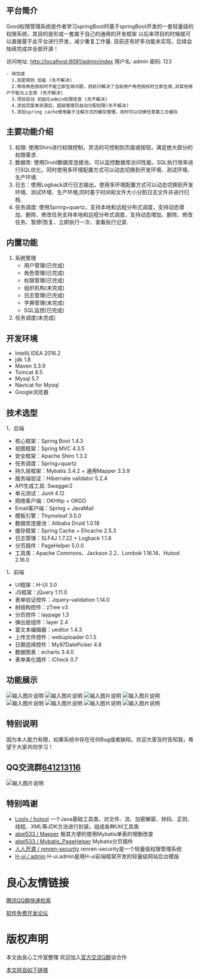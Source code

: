 ## 平台简介

Good权限管理系统是作者学习springBoot时基于springBoot开发的一套轻量级的权限系统，其目的是形成一套属于自己的通用的开发框架
以后来项目的时候就可以直接基于此平台进行开发，减少重复工作量.
目前还有好多功能未实现，后续会陆续完成并全部开源！

访问地址: [http://localhost:8081/admin/index](http://u.720life.cn/g/e71094f6077cb9592da5b56893f0ad14d4c67daefb2adeb48a9eb95908a3267183fff575ac66212a1215d95e4503d907)
用户名: admin
密码: 123

```
- 待完成
  1.加密规则 加盐 (先不解决)
  2.修改角色授权时不能立即生效问题，目前只解决了当前用户角色授权时立即生效,对其他用户不能马上生效 (先不解决)
  3.项目启动 初始化admin权限信息 (先不解决)
  4.添加完菜单资源后，超级管理员自动分配权限(先不解决)
  5.添加spring cache使用基于注解方式的缓存管理，同时可以切换任意第三方缓存
```
## 主要功能介绍

1. 权限: 使用Shiro进行权限控制，灵活的可控制到页面或按钮，满足绝大部分的权限需求.
2. 数据库: 使用Druid数据库连接池，可以监控数据库访问性能，SQL执行效率进行SQL优化，同时使用多环境配置方式可以动态切换到开发环境、测试环境、生产环境.
3. 日志：使用Logback进行日志输出，使用多环境配置方式可以动态切换到开发环境、测试环境、生产环境,同时基于时间和文件大小分割日志文件并进行归档.
4. 任务调度: 使用Spring+quartz，支持本地和远程分布式调度，支持动态增加、删除、修改任务支持本地和远程分布式调度，支持动态增加、删除、修改任务、暂停|恢复、立即执行一次、查看执行记录.

## 内置功能

1. 系统管理
     - 用户管理(已完成)
     - 角色管理(已完成)
     - 权限管理(已完成)
     - 组织机构(未完成)
     - 日志管理(已完成)
     - 字典管理(未完成)
     - SQL监控(已完成)
2. 任务调度(未完成)
    
## 开发环境

* Intellij IDEA 2016.2
* jdk 1.8
* Maven 3.3.9
* Tomcat 8.5
* Mysql 5.7
* Navicat for Mysql
* Google浏览器

## 技术选型

1、后端

* 核心框架：Spring Boot 1.4.3
* 视图框架：Spring MVC 4.3.5
* 安全框架：Apache Shiro 1.3.2
* 任务调度：Spring+quartz
* 持久层框架：Mybatis 3.4.2 + 通用Mapper 3.3.9
* 服务端验证：Hibernate validator 5.2.4
* API生成工具: Swagger2
* 单元测试：Junit 4.12
* 网络客户端：OKHttp + OKGO
* Email客户端：Spring + JavaMail
* 模板引擎：Thymeleaf 3.0.0
* 数据库连接池：Alibaba Druid 1.0.18
* 缓存框架：Spring Cache + Ehcache 2.5.3
* 日志管理：SLF4J 1.7.22 + Logback 1.1.8
* 分页插件：PageHelper 5.0.0
* 工具类：Apache Commons、Jackson 2.2、Lombok 1.16.14、Hutool 2.16.0

1、前端

* UI框架：H-UI 3.0
* JS框架：jQuery 1.11.0
* 表单验证控件：Jquery-validation 1.14.0
* 树结构控件：zTree v3
* 分页控件：laypage 1.3
* 弹出层组件：layer 2.4
* 富文本编辑器：ueditor 1.4.3
* 上传文件控件：webuploader 0.1.5
* 日期选择控件：My97DatePicker 4.8
* 数据图表：echarts 3.4.0
* 表单美化插件：iCheck 0.7

## 功能展示
![输入图片说明](https://git.oschina.net/uploads/images/2017/0424/112506_6f6953e8_798427.png "在这里输入图片标题")
![输入图片说明](https://git.oschina.net/uploads/images/2017/0424/112608_ad3834e5_798427.png "在这里输入图片标题")
![输入图片说明](https://git.oschina.net/uploads/images/2017/0424/112626_13d68392_798427.png "在这里输入图片标题")
![输入图片说明](https://git.oschina.net/uploads/images/2017/0424/112633_3a416d99_798427.png "在这里输入图片标题")
![输入图片说明](https://git.oschina.net/uploads/images/2017/0424/112642_bf3f3e2a_798427.png "在这里输入图片标题")
![输入图片说明](https://git.oschina.net/uploads/images/2017/0424/112651_b3408011_798427.png "在这里输入图片标题")
![输入图片说明](https://git.oschina.net/uploads/images/2017/0509/092341_07ee27ba_798427.jpeg "在这里输入图片标题")
![输入图片说明](https://git.oschina.net/uploads/images/2017/0509/092401_a151ffcf_798427.png "在这里输入图片标题")

## 特别说明

因为本人能力有限，如果系统中存在任何Bug或者缺陷，欢迎大家及时告知我，希望于大家共同学习！

## QQ交流群[641213116](http://u.720life.cn/g/88d3be70c797d2a69a24ab56221f9e0339fd68ed2b2e8afb401b350bf89ee62110ae5eb9e624a0df6a738999a7fd21e0315c14ae4d75ae871bd77e669a9ae2cc7c6086a681764203af697d870ec348bad12887a2be21a2e67e1b935d46c639296226b9a42a23fca1fcb73a81ce316d00 "Good通用后台交流")
![输入图片说明](https://git.oschina.net/uploads/images/2017/0516/091125_f9478acc_798427.png "在这里输入图片标题")

## 特别鸣谢

- [Looly / hutool](http://u.720life.cn/g/5c954f4cd4204fb6c09a7e58aa70844d8517c82f17adcba70124f5da8f107a3b07a29784219446c053446cdecedb15bd)   一个Java基础工具类，对文件、流、加密解密、转码、正则、线程、XML等JDK方法进行封装，组成各种Util工具类
- [abel533 / Mapper](http://u.720life.cn/g/5c954f4cd4204fb6c09a7e58aa70844d9dd92fe5a8305dae04a7e26aadecd403302bf71e63011af43149ffc5caa89bc9)   极其方便的使用Mybatis单表的增删改查
- [abel533 / Mybatis_PageHelper](http://u.720life.cn/g/5c954f4cd4204fb6c09a7e58aa70844d0c5e449aa2c2e2afac3f4646cf34dfd65ceb51a277771277d2a7f535bcbaead3)   Mybatis分页插件
- [人人开源 / renren-security](http://u.720life.cn/g/5c954f4cd4204fb6c09a7e58aa70844d5bb7880b87b56d83b506446aa0aa8f99ce3f227c9156276332ccee337dc423ee)   renren-security是一个轻量级权限管理系统
- [H-ui / admin](http://u.720life.cn/g/6a2c19a791d647945f03437347e966be5bbed93f8f5d8429fe6c407319a7c761e0c2a7baad5ea777ba36175935ea4498)   H-ui.admin是用H-ui前端框架开发的轻量级网站后台模版


 # 良心友情链接

[腾讯QQ群快速检索](http://u.720life.cn/s/8cf73f7c)

[软件免费开发论坛](http://u.720life.cn/s/bbb01dc0)

# 版权声明 

本文由良心工作室整理 欢迎加入[官方交流Q群](https://u.720life.cn/s/f2316816)谈合作

[本文转自如下链接](http://u.720life.cn/g/2e71d0f0a5c601172267ba20d3a43c6e4d15b33b5983383824e0b0f5105c8558427ce8ac9592ce0d5e7ef8244e58306f57817719caebde0512d416bf282eb016700218445834fc11f7f0c343e4e8696c)